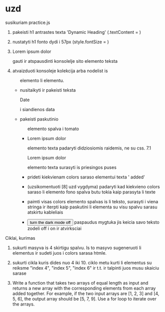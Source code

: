 # uzd

susikuriam practice.js

1. pakeisti h1 antrastes texta 'Dynamic Heading' (.textContent = )

2. nustatyti h1 fonto dydi i 57px (style.fontSize = )

3. <p id="art__text">Lorem ipsum dolor</p> gauti ir atspausdinti konsolelje sito elemento teksta

4. atvaizduoti konsoleje kolekcija arba nodelist is <ul class="colors"> elemento li elementu.

5. nusitaikyti ir pakeisti teksta <p id="art__date">Date</p> i siandienos data

6. pakeisti paskutinio <ul class="colors"> elemento spalva i tomato

7. <p id="art__text">Lorem ipsum dolor</p> elemento texta padaryti didziosiomis raidemis, ne su css.
   7.1 <p id="art__text">Lorem ipsum dolor</p> elemento texta surasyti is priesingos puses

8. prideti kiekvienam colors saraso elementui texta ' added'

9. (uzsikomentuoti [8] uzd vygdyma) padaryti kad kiekvieno colors saraso li elemento fono spalva butu tokia kaip parasyta li texte

10. paimti visas colors elemento spalvas is li teksto, surasyti i viena stringa ir iterpti kaip paskutini li elementa su visu spalvu sarasu atskirtu kableliais

11. <button id="onOff">turn the dark mode off </button> paspaudus mygtuka jis keicia savo teksto zodeli off i on ir atvirksciai

Ciklai, kurimas

1. sukurti masyva is 4 skirtigu spalvu. Is to masyvo sugeneruoti li elementus ir sudeti juos i colors sarasa htmle.

2. sukurti cikla kuris dides nuo 4 iki 10. ciklo metu kurti li elementus su reiksme "index 4", "index 5", "index 6" ir t.t. ir talpinti juos musu skaiciu sarase

3. Write a function that takes two arrays of equal length as input and returns a new array with the corresponding elements from each array added together. For example, if the two input arrays are [1, 2, 3] and [4, 5, 6], the output array should be [5, 7, 9]. Use a for loop to iterate over the arrays.
